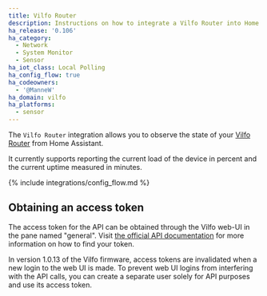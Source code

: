 ```yaml
---
title: Vilfo Router
description: Instructions on how to integrate a Vilfo Router into Home Assistant.
ha_release: '0.106'
ha_category:
  - Network
  - System Monitor
  - Sensor
ha_iot_class: Local Polling
ha_config_flow: true
ha_codeowners:
  - '@ManneW'
ha_domain: vilfo
ha_platforms:
  - sensor
---
```


The `Vilfo Router` integration allows you to observe the state of your [Vilfo Router](https://www.vilfo.com) from Home Assistant.

It currently supports reporting the current load of the device in percent and the current uptime measured in minutes.

{% include integrations/config_flow.md %}

## Obtaining an access token

The access token for the API can be obtained through the Vilfo web-UI in the pane named "general". Visit [the official API documentation](https://www.vilfo.com/apidocs/#header-authorization) for more information on how to find your token.

<div class="note warning">

In version 1.0.13 of the Vilfo firmware, access tokens are invalidated when a new login to the web UI is made. To prevent web UI logins from interfering with the API calls, you can create a separate user solely for API purposes and use its access token.

</div>
